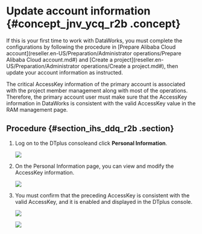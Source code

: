 # Update account information {#concept_jnv_ycq_r2b .concept}

If this is your first time to work with DataWorks, you must complete the configurations by following the procedure in [Prepare Alibaba Cloud account](reseller.en-US/Preparation/Administrator operations/Prepare Alibaba Cloud account.md#) and [Create a project](reseller.en-US/Preparation/Administrator operations/Create a project.md#), then update your account information as instructed.

The critical AccessKey information of the primary account is associated with the project member management along with most of the operations. Therefore, the primary account user must make sure that the AccessKey information in DataWorks is consistent with the valid AccessKey value in the RAM management page.

## Procedure {#section_ihs_ddq_r2b .section}

1.  Log on to the DTplus consoleand click **Personal Information**.

    ![](http://static-aliyun-doc.oss-cn-hangzhou.aliyuncs.com/assets/img/16178/15389658878956_en-US.png)

2.  On the Personal Information page, you can view and modify the AccessKey information.

    ![](http://static-aliyun-doc.oss-cn-hangzhou.aliyuncs.com/assets/img/16178/15389658878957_en-US.png)

3.  You must confirm that the preceding AccessKey is consistent with the valid AccessKey, and it is enabled and displayed in the DTplus console.

    ![](http://static-aliyun-doc.oss-cn-hangzhou.aliyuncs.com/assets/img/16178/15389658878958_en-US.png)

    ![](http://static-aliyun-doc.oss-cn-hangzhou.aliyuncs.com/assets/img/16178/15389658878959_en-US.png)


